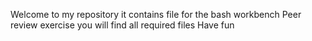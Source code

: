 Welcome to my repository
it contains file for the bash workbench Peer review exercise
you will find all required files 
Have fun
